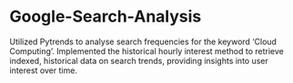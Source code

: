 # Google-Search-Analysis
Utilized Pytrends to analyse search frequencies for the keyword ‘Cloud Computing’. Implemented the historical hourly interest method to retrieve indexed, historical data on search trends, providing insights into user interest over time.
